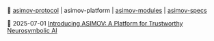 🔗
[asimov-protocol](https://github.com/asimov-protocol)
|
asimov-platform
|
[asimov-modules](https://github.com/asimov-modules)
|
[asimov-specs](https://github.com/asimov-specs)

🚀 2025-07-01 [Introducing ASIMOV: A Platform for Trustworthy Neurosymbolic AI](https://asimov.blog/introducing-asimov/)
